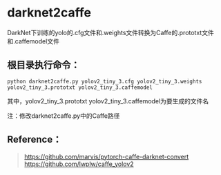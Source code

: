 # darknet2caffe
DarkNet下训练的yolo的.cfg文件和.weights文件转换为Caffe的.prototxt文件和.caffemodel文件

## 根目录执行命令：
`python darknet2caffe.py yolov2_tiny_3.cfg yolov2_tiny_3.weights yolov2_tiny_3.prototxt yolov2_tiny_3.caffemodel`

其中，yolov2_tiny_3.prototxt yolov2_tiny_3.caffemodel为要生成的文件名

注：修改darknet2caffe.py中的Caffe路径

## Reference：
> https://github.com/marvis/pytorch-caffe-darknet-convert
> https://github.com/lwplw/caffe_yolov2
